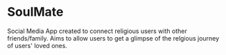 # SoulMate
Social Media App created to connect religious users with other friends/family.  Aims to allow users to get a glimpse of the relgious journey of users' loved ones.
